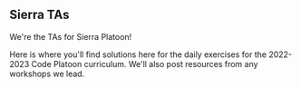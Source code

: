 ## Sierra TAs

We're the TAs for Sierra Platoon!

Here is where you'll find solutions here for the daily exercises for the 2022-2023 Code Platoon curriculum.
We'll also post resources from any workshops we lead.

